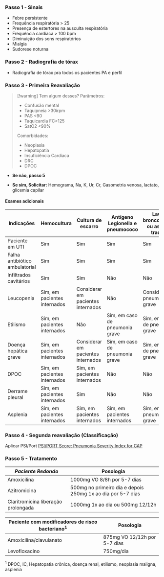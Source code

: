 ### Passo 1 - Sinais
- Febre persistente
- Frequência respiratória > 25
- Presença de estertores na ausculta respiratória
- Frequência cardíaca > 100 bpm
- Diminuição dos sons respiratórios
- Mialgia
- Sudorese noturna
### Passo 2 - Radiografia de tórax
- Radiografia de tórax pra todos os pacientes PA e perfil

### Passo 3 - Primeira Reavaliação

> [!warning] Tem algum desses?
> Parâmetros:
> - Confusão mental
> - Taquipneia >30irpm
> - PAS <90
> - Taquicardia FC>125
> - SatO2 <90%
> 
>Comorbidades:
> - Neoplasia
> - Hepatopatia
> - Insuficiência Cardíaca
> - DRC
> - DPOC

- **Se não, passo 5**

- **Se sim, Solicitar:**
Hemograma, Na, K, Ur, Cr, Gasometria venosa, lactato, glicemia capilar

#### Exames adicionais

| Indicações                     | Hemocultura                  | Cultura de escarro                 | Antígeno Legionella e pneumococo | Lavado broncoalveolar ou aspirado traqueal | Outros exames    |
| ------------------------------ | ---------------------------- | ---------------------------------- | -------------------------------- | ------------------------------------------ | ---------------- |
| Paciente em UTI                | Sim                          | Sim                                | Sim                              | Sim                                        | Aspirado se IOT  |
| Falha antibiótico ambulatorial | Sim                          | Sim                                | Sim                              | Sim                                        |                  |
| Infiltrados cavitários         | Sim                          | Sim                                | Não                              | Não                                        | Pesquisa de BAAR |
| Leucopenia                     | Sim, em pacientes internados | Considerar em pacientes internados | Não                              | Considerar em pneumonia grave              |                  |
| Etilismo                       | Sim, em pacientes internados | Não                                | Sim, em caso de pneumonia grave  | Sim, em caso de pneumonia grave            |                  |
| Doença hepática grave          | Sim, em pacientes internados | Considerar em pacientes internados | Sim, em caso de pneumonia grave  | Sim, em caso de pneumonia grave            |                  |
| DPOC                           | Sim, em pacientes internados | Sim, em pacientes internados       | Não                              | Não                                        |                  |
| Derrame pleural                | Sim, em pacientes internados | Sim                                | Não                              | Não                                        | Toracocentese    |
| Asplenia                       | Sim, em pacientes internados | Sim, em pacientes internados       | Sim, em pacientes internados     | Sim, em caso pneumonia grave               |                  |

### Passo 4 - Segunda reavaliação (Classificação)
Aplicar PSI/Port
[PSI/PORT Score: Pneumonia Severity Index for CAP](https://www.mdcalc.com/calc/33/psi-port-score-pneumonia-severity-index-cap)

### Passo 5 - Tratamento

| *Paciente Redondo*                  | Posologia                                                   |
| ----------------------------------- | ----------------------------------------------------------- |
| Amoxicilina                         | 1000mg VO 8/8h por 5-7 dias                                 |
| Azitromicina                        | 500mg no primeiro dia e depois 250mg 1x ao dia por 5-7 dias |
| Claritromicina liberação prolongada | 1000mg 1x ao dia ou 500mg 12/12h                            |

| Paciente com modificadores de risco bacteriano$^1$ | Posologia                    |
| -------------------------------------------------- | ---------------------------- |
| Amoxicilina/clavulanato                            | 875mg VO 12/12h por 5-7 dias |
| Levofloxacino                                      | 750mg/dia                    |

$^1$ DPOC, IC, Hepatopatia crônica, doença renal, etilismo, neoplasia maligna, asplenia